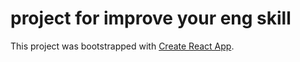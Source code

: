 # project for improve your eng skill

This project was bootstrapped with [Create React App](https://github.com/facebook/create-react-app).